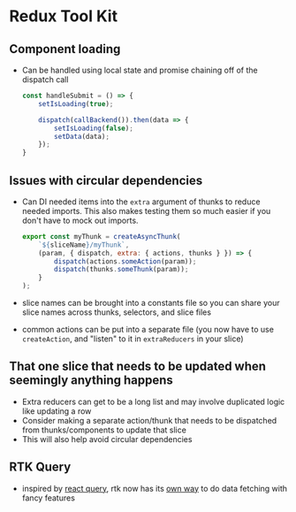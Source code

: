 # Redux Tool Kit

## Component loading

- Can be handled using local state and promise chaining off of the dispatch call

    ```js
    const handleSubmit = () => {
        setIsLoading(true);

        dispatch(callBackend()).then(data => {
            setIsLoading(false);
            setData(data);
        });
    }
    ```

## Issues with circular dependencies

- Can DI needed items into the `extra` argument of thunks to reduce needed imports. This also makes testing them so much easier if you don't have to mock out imports.

    ```js
    export const myThunk = createAsyncThunk(
        `${sliceName}/myThunk`,
        (param, { dispatch, extra: { actions, thunks } }) => {
            dispatch(actions.someAction(param));
            dispatch(thunks.someThunk(param));
        }
    );
    ```

- slice names can be brought into a constants file so you can share your slice names across thunks, selectors, and slice files
- common actions can be put into a separate file (you now have to use `createAction`, and "listen" to it in `extraReducers` in your slice)

## That one slice that needs to be updated when seemingly anything happens

- Extra reducers can get to be a long list and may involve duplicated logic like updating a row
- Consider making a separate action/thunk that needs to be dispatched from thunks/components to update that slice
- This will also help avoid circular dependencies

## RTK Query

- inspired by [react query](https://react-query.tanstack.com/), rtk now has its [own way](https://github.com/reduxjs/redux-toolkit/releases/tag/v1.6.0-alpha.1) to do data fetching with fancy features
